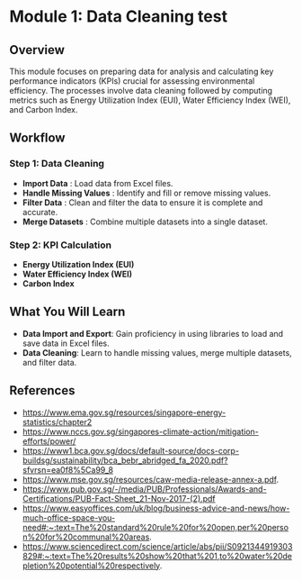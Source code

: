 # Module 1: Data Cleaning test

## Overview
This module focuses on preparing data for analysis and calculating key performance indicators (KPIs) crucial for assessing environmental efficiency. The processes involve data cleaning followed by computing metrics such as Energy Utilization Index (EUI), Water Efficiency Index (WEI), and Carbon Index.

## Workflow

### Step 1: Data Cleaning
- **Import Data** : Load data from Excel files.
- **Handle Missing Values** : Identify and fill or remove missing values.
- **Filter Data** : Clean and filter the data to ensure it is complete and accurate.
- **Merge Datasets** : Combine multiple datasets into a single dataset.

### Step 2: KPI Calculation
- **Energy Utilization Index (EUI)**
- **Water Efficiency Index (WEI)**
- **Carbon Index**

## What You Will Learn
- **Data Import and Export**: Gain proficiency in using libraries to load and save data in Excel files.
- **Data Cleaning**: Learn to handle missing values, merge multiple datasets, and filter data.

## References
- https://www.ema.gov.sg/resources/singapore-energy-statistics/chapter2
- https://www.nccs.gov.sg/singapores-climate-action/mitigation-efforts/power/
- https://www1.bca.gov.sg/docs/default-source/docs-corp-buildsg/sustainability/bca_bebr_abridged_fa_2020.pdf?sfvrsn=ea0f8%5Ca99_8
- https://www.mse.gov.sg/resources/caw-media-release-annex-a.pdf. 
- https://www.pub.gov.sg/-/media/PUB/Professionals/Awards-and-Certifications/PUB-Fact-Sheet_21-Nov-2017-(2).pdf 
- https://www.easyoffices.com/uk/blog/business-advice-and-news/how-much-office-space-you-need#:~:text=The%20standard%20rule%20for%20open,per%20person%20for%20communal%20areas.
- https://www.sciencedirect.com/science/article/abs/pii/S0921344919303829#:~:text=The%20results%20show%20that%201,to%20water%20depletion%20potential%20respectively.
